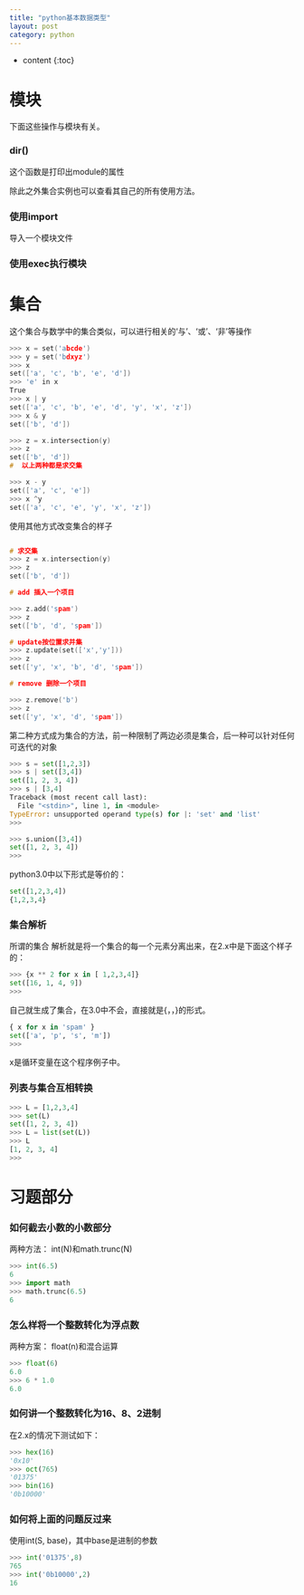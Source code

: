 ```yaml
---
title: "python基本数据类型"
layout: post
category: python
---
```


* content
{:toc}

# 模块

下面这些操作与模块有关。

### dir()

这个函数是打印出module的属性

除此之外集合实例也可以查看其自己的所有使用方法。

### 使用import

 导入一个模块文件

### 使用exec执行模块

# 集合

这个集合与数学中的集合类似，可以进行相关的‘与’、‘或’、‘非’等操作

```c
>>> x = set('abcde')
>>> y = set('bdxyz')
>>> x
set(['a', 'c', 'b', 'e', 'd'])
>>> 'e' in x
True
>>> x | y
set(['a', 'c', 'b', 'e', 'd', 'y', 'x', 'z'])
>>> x & y
set(['b', 'd'])

>>> z = x.intersection(y)
>>> z
set(['b', 'd'])
#  以上两种都是求交集

>>> x - y
set(['a', 'c', 'e'])
>>> x ^y
set(['a', 'c', 'e', 'y', 'x', 'z'])
```

使用其他方式改变集合的样子

```c

# 求交集
>>> z = x.intersection(y)
>>> z
set(['b', 'd'])

# add 插入一个项目

>>> z.add('spam')
>>> z
set(['b', 'd', 'spam'])

# update按位置求并集
>>> z.update(set(['x','y']))
>>> z
set(['y', 'x', 'b', 'd', 'spam'])

# remove 删除一个项目

>>> z.remove('b')
>>> z
set(['y', 'x', 'd', 'spam'])

```

第二种方式成为集合的方法，前一种限制了两边必须是集合，后一种可以针对任何可迭代的对象

```python
>>> s = set([1,2,3])
>>> s | set([3,4])
set([1, 2, 3, 4])
>>> s | [3,4]
Traceback (most recent call last):
  File "<stdin>", line 1, in <module>
TypeError: unsupported operand type(s) for |: 'set' and 'list'
>>>

>>> s.union([3,4])
set([1, 2, 3, 4])
>>>

```

python3.0中以下形式是等价的：

```python
set([1,2,3,4])
{1,2,3,4}
```

### 集合解析
所谓的集合 解析就是将一个集合的每一个元素分离出来，在2.x中是下面这个样子的：

```python
>>> {x ** 2 for x in [ 1,2,3,4]}
set([16, 1, 4, 9])
>>>
```

自己就生成了集合，在3.0中不会，直接就是{，，}的形式。

```python
{ x for x in 'spam' }
set(['a', 'p', 's', 'm'])
>>>
```

x是循环变量在这个程序例子中。

### 列表与集合互相转换

```python
>>> L = [1,2,3,4]
>>> set(L)
set([1, 2, 3, 4])
>>> L = list(set(L))
>>> L
[1, 2, 3, 4]
>>>
```

# 习题部分

### 如何截去小数的小数部分

两种方法： int(N)和math.trunc(N)

```python
>>> int(6.5)
6
>>> import math
>>> math.trunc(6.5)
6
```

### 怎么样将一个整数转化为浮点数

两种方案： float(n)和混合运算

```python
>>> float(6)
6.0
>>> 6 * 1.0
6.0

```

### 如何讲一个整数转化为16、8、2进制

在2.x的情况下测试如下：

```python
>>> hex(16)
'0x10'
>>> oct(765)
'01375'
>>> bin(16)
'0b10000'

```

### 如何将上面的问题反过来

使用int(S, base)，其中base是进制的参数

```python
>>> int('01375',8)
765
>>> int('0b10000',2)
16
```










